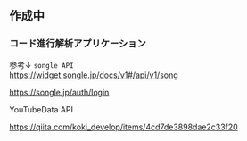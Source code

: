 ## 作成中

### コード進行解析アプリケーション

参考↓
`songle API`<br>
https://widget.songle.jp/docs/v1#/api/v1/song

https://songle.jp/auth/login

YouTubeData API<br>

https://qiita.com/koki_develop/items/4cd7de3898dae2c33f20
